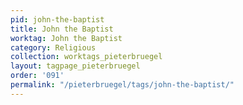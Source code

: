 ```yaml
---
pid: john-the-baptist
title: John the Baptist
worktag: John the Baptist
category: Religious
collection: worktags_pieterbruegel
layout: tagpage_pieterbruegel
order: '091'
permalink: "/pieterbruegel/tags/john-the-baptist/"
---
```

